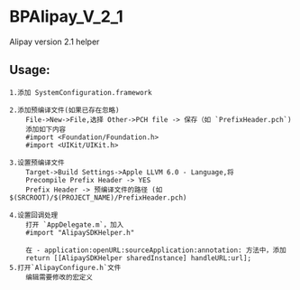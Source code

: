BPAlipay_V_2_1
==============

Alipay version 2.1 helper

Usage:
------
    1.添加 SystemConfiguration.framework

    2.添加预编译文件(如果已存在忽略)
        File->New->File,选择 Other->PCH file -> 保存（如 `PrefixHeader.pch`)
        添加如下内容
        #import <Foundation/Foundation.h>
        #import <UIKit/UIKit.h>

    3.设置预编译文件
        Target->Build Settings->Apple LLVM 6.0 - Language,将
        Precompile Prefix Header -> YES
        Prefix Header -> 预编译文件的路径 (如 $(SRCROOT)/$(PROJECT_NAME)/PrefixHeader.pch)

    4.设置回调处理
        打开 `AppDelegate.m`，加入
        #import "AlipaySDKHelper.h"

        在 - application:openURL:sourceApplication:annotation: 方法中，添加
        return [[AlipaySDKHelper sharedInstance] handleURL:url];
    5.打开`AlipayConfigure.h`文件
        编辑需要修改的宏定义
